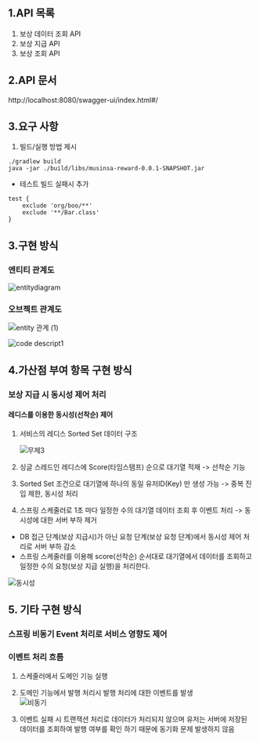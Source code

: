 
## 1.API 목록
1) 보상 데이터 조회 API
2) 보상 지급 API 
3) 보상 조회 API

## 2.API 문서 
http://localhost:8080/swagger-ui/index.html#/

## 3.요구 사항 
1) 빌드/실행 방법 제시 
```
./gradlew build 
java -jar ./build/libs/musinsa-reward-0.0.1-SNAPSHOT.jar
```
- 테스트 빌드 실패시 추가
```
test {
    exclude 'org/boo/**'
    exclude '**/Bar.class'
}
```


## 3.구현 방식 
### 엔티티 관계도
![entitydiagram](https://user-images.githubusercontent.com/40927029/207064052-269e87de-1a25-4db3-8438-e2746b6c2f35.jpg)

### 오브젝트 관계도 
![entity 관계 (1)](https://user-images.githubusercontent.com/40927029/207064864-dd242268-df2e-4567-a68b-0d2b6aac6da6.jpg)

![code descript1](https://user-images.githubusercontent.com/40927029/207068275-dd339bff-a2e1-4f9a-8147-63cf068aed02.jpg)



## 4.가산점 부여 항목 구현 방식
### 보상 지급 시 동시성 제어 처리
#### 레디스를 이용한 동시성(선착순) 제어 
1. 서비스의 레디스 Sorted Set 데이터 구조  
  
     ![무제3](https://user-images.githubusercontent.com/40927029/206919986-03c06678-8e7b-43b5-9436-2f5e226066cd.jpg)
     
2. 싱글 스레드인 레디스에 Score(타임스탬프) 순으로 대기열 적재 -> 선착순 기능 
    
3. Sorted Set 조건으로 대기열에 하나의 동일 유저ID(Key) 만 생성 가능 -> 중복 진입 제한, 동시성 처리
    
4. 스프링 스케줄러로 1초 마다 일정한 수의 대기열 데이터 조회 후 이벤트 처리 -> 동시성에 대한 서버 부하 제거
- DB 접근 단계(보상 지급시)가 아닌 요청 단계(보상 요청 단계)에서 동시성 제어 처리로 서버 부하 감소
- 스프링 스케줄러를 이용해 score(선착순) 순서대로 대기열에서 데이터를 조회하고 일정한 수의 요청(보상 지급 실행)을 처리한다.
    
![동시성](https://user-images.githubusercontent.com/40927029/206918986-985fbb66-a2b1-4fd8-b3ff-df062dcd9dfa.jpg)


## 5. 기타 구현 방식  
### 스프링 비동기 Event 처리로 서비스 영향도 제어 

### 이벤트 처리 흐름 
1. 스케줄러에서 도메인 기능 실행 
2. 도메인 기능에서 발행 처리시 발행 처리에 대한 이벤트를 발생  
  ![비동기](https://user-images.githubusercontent.com/40927029/206918061-db7f1854-58ed-4f3e-9da9-e12b5be24975.jpg)
  
3. 이벤트 실패 시 트랜잭션 처리로 데이터가 처리되지 않으며 유저는 서버에 저장된 데이터를 조회하여 발행 여부를 확인 하기 때문에 동기화 문제 발생하지 않음


      
